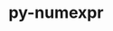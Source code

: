 ---
title: "py-numexpr"
layout: cache
categories: [package, v0.20.3]
meta: {"versions": ["2.8.3"], "compilers": ["gcc@=11.1.0", "gcc@=11.4.0", "gcc@=7.5.0"], "oss": ["ubuntu18.04", "ubuntu20.04", "ubuntu22.04"], "platforms": ["linux"], "targets": ["ppc64le", "x86_64_v3"], "stacks": ["data-vis-sdk", "e4s", "e4s-power", "ml-linux-x86_64-cpu", "ml-linux-x86_64-cuda", "ml-linux-x86_64-rocm", "radiuss", "root"], "num_specs": 11, "num_specs_by_stack": {"radiuss": 1, "root": 11, "e4s-power": 2, "data-vis-sdk": 4, "e4s": 2, "ml-linux-x86_64-rocm": 2, "ml-linux-x86_64-cpu": 2, "ml-linux-x86_64-cuda": 2}}
spec_details: [{"hash": "a4j2b6ulwmcaoy4x7ep3wqm2x2njusjx", "compiler": "gcc@=7.5.0", "versions": ["2.8.3"], "os": "ubuntu18.04", "platform": "linux", "target": "x86_64_v3", "variants": ["build_system=python_pip"], "stacks": ["radiuss", "root"], "size": "-", "tarball": "https://binaries.spack.io/releases/v0.20.3/build_cache/linux-ubuntu18.04-x86_64_v3/gcc-7.5.0/py-numexpr-2.8.3/linux-ubuntu18.04-x86_64_v3-gcc-7.5.0-py-numexpr-2.8.3-a4j2b6ulwmcaoy4x7ep3wqm2x2njusjx.spack"}, {"hash": "4utotnwn4mfnhn7m5lnvae62dpheqkpv", "compiler": "gcc@=11.1.0", "versions": ["2.8.3"], "os": "ubuntu20.04", "platform": "linux", "target": "ppc64le", "variants": ["build_system=python_pip"], "stacks": ["e4s-power", "root"], "size": "-", "tarball": "https://binaries.spack.io/releases/v0.20.3/build_cache/linux-ubuntu20.04-ppc64le/gcc-11.1.0/py-numexpr-2.8.3/linux-ubuntu20.04-ppc64le-gcc-11.1.0-py-numexpr-2.8.3-4utotnwn4mfnhn7m5lnvae62dpheqkpv.spack"}, {"hash": "lnrgs2asyyfgqugkb6gn4sztrgzyfibu", "compiler": "gcc@=11.1.0", "versions": ["2.8.3"], "os": "ubuntu20.04", "platform": "linux", "target": "ppc64le", "variants": ["build_system=python_pip"], "stacks": ["e4s-power", "root"], "size": "-", "tarball": "https://binaries.spack.io/releases/v0.20.3/build_cache/linux-ubuntu20.04-ppc64le/gcc-11.1.0/py-numexpr-2.8.3/linux-ubuntu20.04-ppc64le-gcc-11.1.0-py-numexpr-2.8.3-lnrgs2asyyfgqugkb6gn4sztrgzyfibu.spack"}, {"hash": "3jq7ivc5h5jnm4twpsjo4irzzcnghnnz", "compiler": "gcc@=11.1.0", "versions": ["2.8.3"], "os": "ubuntu20.04", "platform": "linux", "target": "x86_64_v3", "variants": ["build_system=python_pip"], "stacks": ["root", "data-vis-sdk"], "size": "-", "tarball": "https://binaries.spack.io/releases/v0.20.3/build_cache/linux-ubuntu20.04-x86_64_v3/gcc-11.1.0/py-numexpr-2.8.3/linux-ubuntu20.04-x86_64_v3-gcc-11.1.0-py-numexpr-2.8.3-3jq7ivc5h5jnm4twpsjo4irzzcnghnnz.spack"}, {"hash": "pwniuqjjdf7nraujtzcwatr5vhhepvk2", "compiler": "gcc@=11.1.0", "versions": ["2.8.3"], "os": "ubuntu20.04", "platform": "linux", "target": "x86_64_v3", "variants": ["build_system=python_pip"], "stacks": ["root", "data-vis-sdk"], "size": "-", "tarball": "https://binaries.spack.io/releases/v0.20.3/build_cache/linux-ubuntu20.04-x86_64_v3/gcc-11.1.0/py-numexpr-2.8.3/linux-ubuntu20.04-x86_64_v3-gcc-11.1.0-py-numexpr-2.8.3-pwniuqjjdf7nraujtzcwatr5vhhepvk2.spack"}, {"hash": "vpbjtcpahsusl2srjtxvbn4fyewvbc2v", "compiler": "gcc@=11.1.0", "versions": ["2.8.3"], "os": "ubuntu20.04", "platform": "linux", "target": "x86_64_v3", "variants": ["build_system=python_pip"], "stacks": ["root", "e4s"], "size": "-", "tarball": "https://binaries.spack.io/releases/v0.20.3/build_cache/linux-ubuntu20.04-x86_64_v3/gcc-11.1.0/py-numexpr-2.8.3/linux-ubuntu20.04-x86_64_v3-gcc-11.1.0-py-numexpr-2.8.3-vpbjtcpahsusl2srjtxvbn4fyewvbc2v.spack"}, {"hash": "tcwgy2u2kqjxmmjgnyodypwtrmwoyszt", "compiler": "gcc@=11.1.0", "versions": ["2.8.3"], "os": "ubuntu20.04", "platform": "linux", "target": "x86_64_v3", "variants": ["build_system=python_pip"], "stacks": ["root", "e4s"], "size": "-", "tarball": "https://binaries.spack.io/releases/v0.20.3/build_cache/linux-ubuntu20.04-x86_64_v3/gcc-11.1.0/py-numexpr-2.8.3/linux-ubuntu20.04-x86_64_v3-gcc-11.1.0-py-numexpr-2.8.3-tcwgy2u2kqjxmmjgnyodypwtrmwoyszt.spack"}, {"hash": "w2nedmcpayjzurohcynnnirodm5gx7ym", "compiler": "gcc@=11.1.0", "versions": ["2.8.3"], "os": "ubuntu20.04", "platform": "linux", "target": "x86_64_v3", "variants": ["build_system=python_pip"], "stacks": ["root", "data-vis-sdk"], "size": "-", "tarball": "https://binaries.spack.io/releases/v0.20.3/build_cache/linux-ubuntu20.04-x86_64_v3/gcc-11.1.0/py-numexpr-2.8.3/linux-ubuntu20.04-x86_64_v3-gcc-11.1.0-py-numexpr-2.8.3-w2nedmcpayjzurohcynnnirodm5gx7ym.spack"}, {"hash": "2o4iiznsxiakxtt5vp377kkour4ihqqc", "compiler": "gcc@=11.1.0", "versions": ["2.8.3"], "os": "ubuntu20.04", "platform": "linux", "target": "x86_64_v3", "variants": ["build_system=python_pip"], "stacks": ["root", "data-vis-sdk"], "size": "-", "tarball": "https://binaries.spack.io/releases/v0.20.3/build_cache/linux-ubuntu20.04-x86_64_v3/gcc-11.1.0/py-numexpr-2.8.3/linux-ubuntu20.04-x86_64_v3-gcc-11.1.0-py-numexpr-2.8.3-2o4iiznsxiakxtt5vp377kkour4ihqqc.spack"}, {"hash": "kwsyrvwvk7q5txlshfsxw2icvqjgnt35", "compiler": "gcc@=11.4.0", "versions": ["2.8.3"], "os": "ubuntu22.04", "platform": "linux", "target": "x86_64_v3", "variants": ["build_system=python_pip"], "stacks": ["ml-linux-x86_64-rocm", "ml-linux-x86_64-cpu", "ml-linux-x86_64-cuda", "root"], "size": "-", "tarball": "https://binaries.spack.io/releases/v0.20.3/build_cache/linux-ubuntu22.04-x86_64_v3/gcc-11.4.0/py-numexpr-2.8.3/linux-ubuntu22.04-x86_64_v3-gcc-11.4.0-py-numexpr-2.8.3-kwsyrvwvk7q5txlshfsxw2icvqjgnt35.spack"}, {"hash": "fu2os2b7xowi5f6wd7pm4d72ccoybu6u", "compiler": "gcc@=11.4.0", "versions": ["2.8.3"], "os": "ubuntu22.04", "platform": "linux", "target": "x86_64_v3", "variants": ["build_system=python_pip"], "stacks": ["ml-linux-x86_64-rocm", "ml-linux-x86_64-cpu", "ml-linux-x86_64-cuda", "root"], "size": "-", "tarball": "https://binaries.spack.io/releases/v0.20.3/build_cache/linux-ubuntu22.04-x86_64_v3/gcc-11.4.0/py-numexpr-2.8.3/linux-ubuntu22.04-x86_64_v3-gcc-11.4.0-py-numexpr-2.8.3-fu2os2b7xowi5f6wd7pm4d72ccoybu6u.spack"}]
---